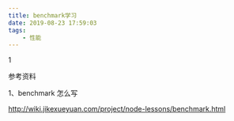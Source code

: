 ```yaml
---
title: benchmark学习
date: 2019-08-23 17:59:03
tags:
	- 性能
---
```


1

参考资料

1、benchmark 怎么写

http://wiki.jikexueyuan.com/project/node-lessons/benchmark.html

